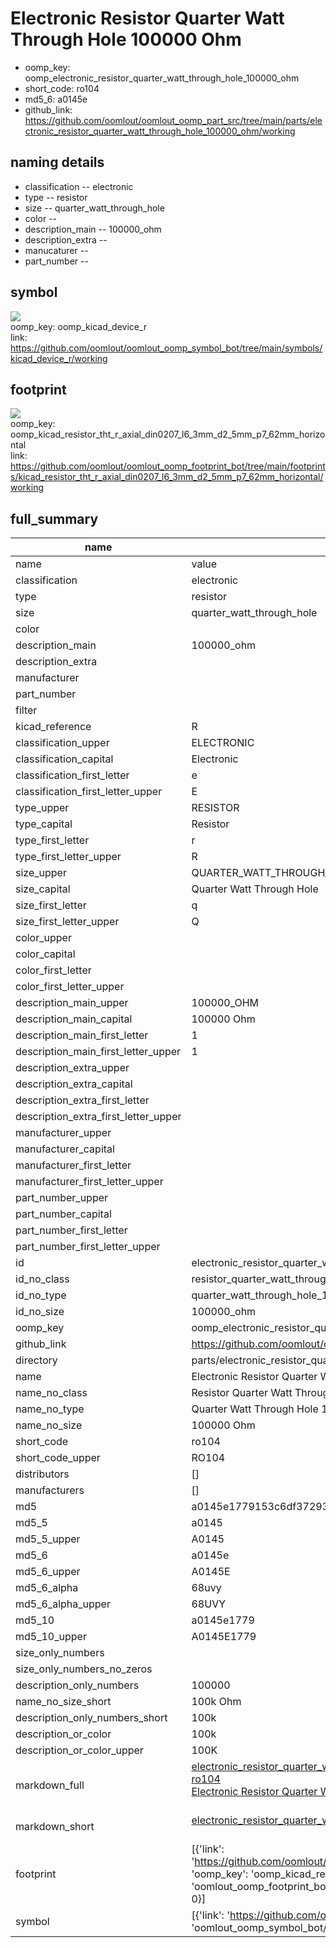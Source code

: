 # Electronic Resistor Quarter Watt Through Hole 100000 Ohm

  
* oomp_key: oomp_electronic_resistor_quarter_watt_through_hole_100000_ohm 
* short_code: ro104
* md5_6: a0145e  
* github_link: https://github.com/oomlout/oomlout_oomp_part_src/tree/main/parts/electronic_resistor_quarter_watt_through_hole_100000_ohm/working  
## naming details
* classification -- electronic
* type -- resistor
* size -- quarter_watt_through_hole
* color -- 
* description_main -- 100000_ohm
* description_extra -- 
* manucaturer -- 
* part_number -- 



## symbol

![](symbol/{index}}/working/working_600.png)  
oomp_key: oomp_kicad_device_r  
link: https://github.com/oomlout/oomlout_oomp_symbol_bot/tree/main/symbols/kicad_device_r/working  

## footprint

![](footprint/{index}/working/working_600.png)  
oomp_key: oomp_kicad_resistor_tht_r_axial_din0207_l6_3mm_d2_5mm_p7_62mm_horizontal  
link: https://github.com/oomlout/oomlout_oomp_footprint_bot/tree/main/footprints/kicad_resistor_tht_r_axial_din0207_l6_3mm_d2_5mm_p7_62mm_horizontal/working  

## full_summary
| name | value | 
| --- | --- | 
| name | value | 
| classification | electronic | 
| type | resistor | 
| size | quarter_watt_through_hole | 
| color |  | 
| description_main | 100000_ohm | 
| description_extra |  | 
| manufacturer |  | 
| part_number |  | 
| filter |  | 
| kicad_reference | R | 
| classification_upper | ELECTRONIC | 
| classification_capital | Electronic | 
| classification_first_letter | e | 
| classification_first_letter_upper | E | 
| type_upper | RESISTOR | 
| type_capital | Resistor | 
| type_first_letter | r | 
| type_first_letter_upper | R | 
| size_upper | QUARTER_WATT_THROUGH_HOLE | 
| size_capital | Quarter Watt Through Hole | 
| size_first_letter | q | 
| size_first_letter_upper | Q | 
| color_upper |  | 
| color_capital |  | 
| color_first_letter |  | 
| color_first_letter_upper |  | 
| description_main_upper | 100000_OHM | 
| description_main_capital | 100000 Ohm | 
| description_main_first_letter | 1 | 
| description_main_first_letter_upper | 1 | 
| description_extra_upper |  | 
| description_extra_capital |  | 
| description_extra_first_letter |  | 
| description_extra_first_letter_upper |  | 
| manufacturer_upper |  | 
| manufacturer_capital |  | 
| manufacturer_first_letter |  | 
| manufacturer_first_letter_upper |  | 
| part_number_upper |  | 
| part_number_capital |  | 
| part_number_first_letter |  | 
| part_number_first_letter_upper |  | 
| id | electronic_resistor_quarter_watt_through_hole_100000_ohm | 
| id_no_class | resistor_quarter_watt_through_hole_100000_ohm | 
| id_no_type | quarter_watt_through_hole_100000_ohm | 
| id_no_size | 100000_ohm | 
| oomp_key | oomp_electronic_resistor_quarter_watt_through_hole_100000_ohm | 
| github_link | https://github.com/oomlout/oomlout_oomp_part_src/tree/main/parts/electronic_resistor_quarter_watt_through_hole_100000_ohm/working | 
| directory | parts/electronic_resistor_quarter_watt_through_hole_100000_ohm | 
| name | Electronic Resistor Quarter Watt Through Hole 100000 Ohm | 
| name_no_class | Resistor Quarter Watt Through Hole 100000 Ohm | 
| name_no_type | Quarter Watt Through Hole 100000 Ohm | 
| name_no_size | 100000 Ohm | 
| short_code | ro104 | 
| short_code_upper | RO104 | 
| distributors | [] | 
| manufacturers | [] | 
| md5 | a0145e1779153c6df3729398189ffed2 | 
| md5_5 | a0145 | 
| md5_5_upper | A0145 | 
| md5_6 | a0145e | 
| md5_6_upper | A0145E | 
| md5_6_alpha | 68uvy | 
| md5_6_alpha_upper | 68UVY | 
| md5_10 | a0145e1779 | 
| md5_10_upper | A0145E1779 | 
| size_only_numbers |  | 
| size_only_numbers_no_zeros |  | 
| description_only_numbers | 100000 | 
| name_no_size_short | 100k Ohm | 
| description_only_numbers_short | 100k | 
| description_or_color | 100k | 
| description_or_color_upper | 100K | 
| markdown_full | [electronic_resistor_quarter_watt_through_hole_100000_ohm](https://github.com/oomlout/oomlout_oomp_part_src/tree/main/parts/electronic_resistor_quarter_watt_through_hole_100000_ohm/working)<br>[ro104](https://github.com/oomlout/oomlout_oomp_part_src/tree/main/parts/electronic_resistor_quarter_watt_through_hole_100000_ohm/working)<br>[Electronic Resistor Quarter Watt Through Hole 100000 Ohm](https://github.com/oomlout/oomlout_oomp_part_src/tree/main/parts/electronic_resistor_quarter_watt_through_hole_100000_ohm/working)<br><br> | 
| markdown_short | [electronic_resistor_quarter_watt_through_hole_100000_ohm](https://github.com/oomlout/oomlout_oomp_part_src/tree/main/parts/electronic_resistor_quarter_watt_through_hole_100000_ohm/working)<br><br> | 
| footprint | [{'link': 'https://github.com/oomlout/oomlout_oomp_footprint_bot/tree/main/foootprntss/kicad_resistor_tht_r_axial_din0207_l6_3mm_d2_5mm_p7_62mm_horizontal', 'oomp_key': 'oomp_kicad_resistor_tht_r_axial_din0207_l6_3mm_d2_5mm_p7_62mm_horizontal', 'directory': 'oomlout_oomp_footprint_bot/footprints/kicad_resistor_tht_r_axial_din0207_l6_3mm_d2_5mm_p7_62mm_horizontal//working/working.kicad_mod', 'index': 0}] | 
| symbol | [{'link': 'https://github.com/oomlout/oomlout_oomp_symbol_bot/tree/main/symbols/kicad_device_r', 'oomp_key': 'oomp_kicad_device_r', 'directory': 'oomlout_oomp_symbol_bot/symbols/kicad_device_r//working/working.kicad_sym', 'index': 0}] | 
